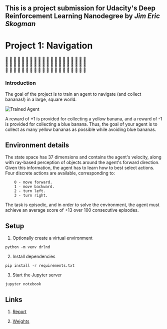 [//]: # (Image References)

[image1]: https://user-images.githubusercontent.com/10624937/42135619-d90f2f28-7d12-11e8-8823-82b970a54d7e.gif "Trained Agent"

## This is a project submission for Udacity's Deep Reinforcement Learning Nanodegree by *Jim Eric Skogman*

# Project 1: Navigation

:banana: :banana: :banana: :banana: :banana: :banana: :banana: :banana: :banana: :banana:
:banana: :banana: :banana: :banana: :banana: :banana: :banana: :banana: :banana: :banana:
<br/>
:banana: :banana: :banana: :banana: :banana: :banana: :banana: :banana: :banana: :banana:
:banana: :banana: :banana: :banana: :banana: :banana: :banana: :banana: :banana: :banana:
<br/>
:banana: :banana: :banana: :banana: :banana: :banana: :banana: :banana: :banana: :banana:
:banana: :banana: :banana: :banana: :banana: :banana: :banana: :banana: :banana: :banana:

### Introduction

The goal of the project is to train an agent to navigate (and collect bananas!) in a large, square world.  

![Trained Agent][image1]

A reward of +1 is provided for collecting a yellow banana, and a reward of -1 is provided for collecting a blue banana.  Thus, the goal of your agent is to collect as many yellow bananas as possible while avoiding blue bananas.  


## Environment details

The state space has 37 dimensions and contains the agent's velocity, along with ray-based perception of objects around the agent's forward direction. Given this information, the agent has to learn how to best select actions. Four discrete actions are available, corresponding to:

```
    0 - move forward.
    1 - move backward.
    2 - turn left.
    3 - turn right.
```

The task is episodic, and in order to solve the environment, the agent must achieve an average score of +13 over 100 consecutive episodes.


## Setup

1. Optionally create a virtual environment

```
python -m venv drlnd
```

2. Install dependencies

```
pip install -r requirements.txt
```

3. Start the Jupyter server

```
jupyter notebook
```

## Links

1. [Report](./Report.html)

2. [Weights](./checkpoint.pth) 